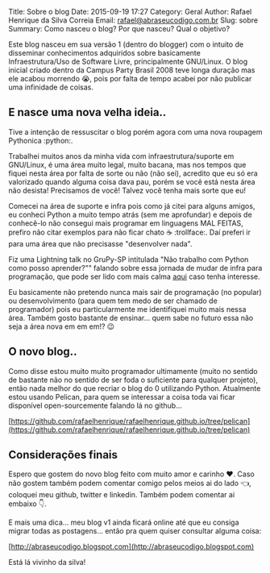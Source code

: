 Title: Sobre o blog
Date: 2015-09-19 17:27
Category: Geral
Author: Rafael Henrique da Silva Correia
Email: rafael@abraseucodigo.com.br
Slug: sobre
Summary: Como nasceu o blog? Por que nasceu? Qual o objetivo?

Este blog nasceu em sua versão 1 (dentro do blogger) com o intuito de disseminar conhecimentos adquiridos sobre basicamente Infraestrutura/Uso de Software Livre, principalmente GNU/Linux. O blog inicial criado dentro da Campus Party Brasil 2008 teve longa duração mas ele acabou morrendo :sob:, pois por falta de tempo acabei por não publicar uma infinidade de coisas.

E nasce uma nova velha ideia..
------------------------------

Tive a intenção de ressuscitar o blog porém agora com uma nova roupagem Pythonica :python:.

Trabalhei muitos anos da minha vida com infraestrutura/suporte em GNU/Linux, é uma área muito legal, muito bacana, mas nos tempos que fiquei nesta área por falta de sorte ou não (não sei), acredito que eu só era valorizado quando alguma coisa dava pau, porém se você está nesta área não desista! Precisamos de você! Talvez você tenha mais sorte que eu!

Comecei na área de suporte e infra pois como já citei para alguns amigos, eu conheci Python a muito tempo atrás (sem me aprofundar) e depois de conhecê-lo não consegui mais programar em linguagens MAL FEITAS, prefiro não citar exemplos para não ficar chato :coffee: :trollface:. Daí preferi ir para uma área que não precisasse "desenvolver nada".

Fiz uma Lightning talk no GruPy-SP intitulada "Não trabalho com Python como posso aprender?"" falando sobre essa jornada de mudar de infra para programação, que pode ser lido com mais calma [aqui](https://github.com/grupy-sp/encontros/blob/master/2015-07-7comm.md) caso tenha interesse.

Eu basicamente não pretendo nunca mais sair de programação (no popular) ou desenvolvimento (para quem tem medo de ser chamado de programador) pois eu particularmente me identifiquei muito mais nessa área. Também gosto bastante de ensinar... quem sabe no futuro essa não seja a área nova em em em!? :wink:

O novo blog..
-------------

Como disse estou muito muito programador ultimamente (muito no sentido de bastante não no sentido de ser foda o suficiente para qualquer projeto), então nada melhor do que recriar o blog do 0 utilizando Python. Atualmente estou usando Pelican, para quem se interessar a coisa toda vai ficar disponível open-sourcemente falando lá no github...

[https://github.com/rafaelhenrique/rafaelhenrique.github.io/tree/pelican](https://github.com/rafaelhenrique/rafaelhenrique.github.io/tree/pelican)

Considerações finais
--------------------

Espero que gostem do novo blog feito com muito amor e carinho :heart:. Caso não gostem também podem comentar comigo pelos meios ai do lado :point_left:, coloquei meu github, twitter e linkedin. Também podem comentar ai embaixo :point_down:.

E mais uma dica... meu blog v1 ainda ficará online até que eu consiga migrar todas as postagens… então pra quem quiser consultar alguma coisa:

[http://abraseucodigo.blogspot.com](http://abraseucodigo.blogspot.com)

Está lá vivinho da silva! 

